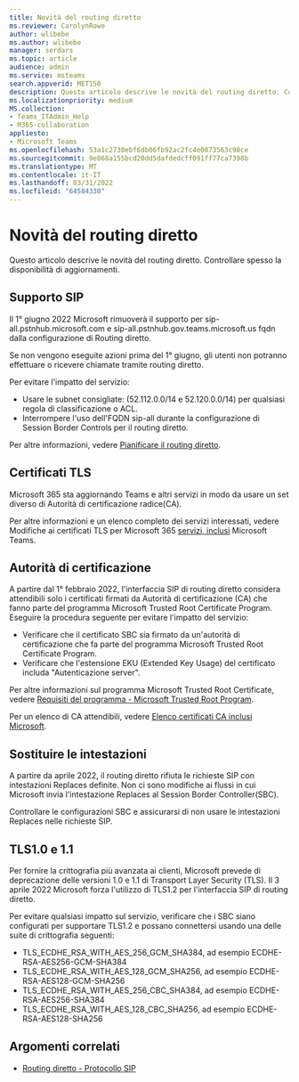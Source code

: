 ```yaml
---
title: Novità del routing diretto
ms.reviewer: CarolynRowe
author: wlibebe
ms.author: wlibebe
manager: serdars
ms.topic: article
audience: admin
ms.service: msteams
search.appverid: MET150
description: Questo articolo descrive le novità del routing diretto. Controllare spesso la disponibilità di aggiornamenti.
ms.localizationpriority: medium
MS.collection:
- Teams_ITAdmin_Help
- M365-collaboration
appliesto:
- Microsoft Teams
ms.openlocfilehash: 53a1c2730ebf6db06fb92ac2fc4e0873563c98ce
ms.sourcegitcommit: 9e868a155bcd20dd5dafdedcff091ff77ca7398b
ms.translationtype: MT
ms.contentlocale: it-IT
ms.lasthandoff: 03/31/2022
ms.locfileid: "64584330"
---
```

# <a name="whats-new-for-direct-routing"></a>Novità del routing diretto

Questo articolo descrive le novità del routing diretto. Controllare spesso la disponibilità di aggiornamenti.

## <a name="sip-support"></a>Supporto SIP

Il 1° giugno 2022 Microsoft rimuoverà il supporto per sip-all.pstnhub.microsoft.com e sip-all.pstnhub.gov.teams.microsoft.us fqdn dalla configurazione di Routing diretto.

Se non vengono eseguite azioni prima del 1° giugno, gli utenti non potranno effettuare o ricevere chiamate tramite routing diretto.

Per evitare l'impatto del servizio:

- Usare le subnet consigliate: (52.112.0.0/14 e 52.120.0.0/14) per qualsiasi regola di classificazione o ACL.
- Interrompere l'uso dell'FQDN sip-all durante la configurazione di Session Border Controls per il routing diretto.

Per altre informazioni, vedere [Pianificare il routing diretto](direct-routing-plan.md).

## <a name="tls-certificates"></a>Certificati TLS

Microsoft 365 sta aggiornando Teams e altri servizi in modo da usare un set diverso di Autorità di certificazione radice(CA).

Per altre informazioni e un elenco completo dei servizi interessati, vedere Modifiche ai certificati TLS per Microsoft 365 [servizi, inclusi](https://techcommunity.microsoft.com/t5/microsoft-teams-blog/tls-certificate-changes-to-microsoft-365-services-including/ba-p/3249676) Microsoft Teams.

## <a name="certificate-authorities"></a>Autorità di certificazione

A partire dal 1° febbraio 2022, l'interfaccia SIP di routing diretto considera attendibili solo i certificati firmati da Autorità di certificazione (CA) che fanno parte del programma Microsoft Trusted Root Certificate Program. Eseguire la procedura seguente per evitare l'impatto del servizio:

- Verificare che il certificato SBC sia firmato da un'autorità di certificazione che fa parte del programma Microsoft Trusted Root Certificate Program.
- Verificare che l'estensione EKU (Extended Key Usage) del certificato includa "Autenticazione server".

Per altre informazioni sul programma Microsoft Trusted Root Certificate, vedere [Requisiti del programma - Microsoft Trusted Root Program](/security/trusted-root/program-requirements).

Per un elenco di CA attendibili, vedere [Elenco certificati CA inclusi Microsoft](https://ccadb-public.secure.force.com/microsoft/IncludedCACertificateReportForMSFT).

## <a name="replace-headers"></a>Sostituire le intestazioni

A partire da aprile 2022, il routing diretto rifiuta le richieste SIP con intestazioni Replaces definite. Non ci sono modifiche ai flussi in cui Microsoft invia l'intestazione Replaces al Session Border Controller(SBC).

Controllare le configurazioni SBC e assicurarsi di non usare le intestazioni Replaces nelle richieste SIP.

## <a name="tls10-and-11"></a>TLS1.0 e 1.1

Per fornire la crittografia più avanzata ai clienti, Microsoft prevede di deprecazione delle versioni 1.0 e 1.1 di Transport Layer Security (TLS). Il 3 aprile 2022 Microsoft forza l'utilizzo di TLS1.2 per l'interfaccia SIP di routing diretto.

Per evitare qualsiasi impatto sul servizio, verificare che i SBC siano configurati per supportare TLS1.2 e possano connettersi usando una delle suite di crittografia seguenti:

- TLS_ECDHE_RSA_WITH_AES_256_GCM_SHA384, ad esempio ECDHE-RSA-AES256-GCM-SHA384
- TLS_ECDHE_RSA_WITH_AES_128_GCM_SHA256, ad esempio ECDHE-RSA-AES128-GCM-SHA256
- TLS_ECDHE_RSA_WITH_AES_256_CBC_SHA384, ad esempio ECDHE-RSA-AES256-SHA384
- TLS_ECDHE_RSA_WITH_AES_128_CBC_SHA256, ad esempio ECDHE-RSA-AES128-SHA256

## <a name="related-topics"></a>Argomenti correlati

- [Routing diretto - Protocollo SIP](direct-routing-protocols-sip.md)
